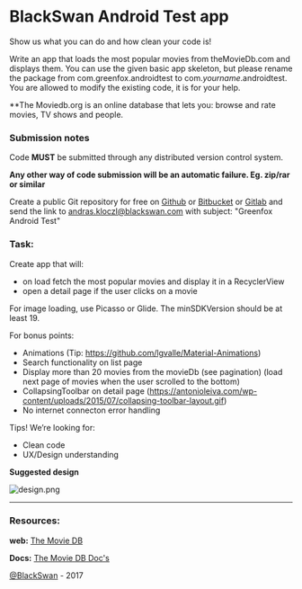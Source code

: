 # BlackSwan Android Test app

Show us what you can do and how clean your code is!

Write an app that loads the most popular movies from theMovieDb.com and displays them. You can use the given basic app skeleton, but please rename the package from com.greenfox.androidtest to com.*yourname*.androidtest. You are allowed to modify the existing code, it is for your help. 

**The Moviedb.org is an online database that lets you: browse and rate movies, TV shows and people.

### Submission notes

Code **MUST** be submitted through any distributed version control system.

**Any other way of code submission will be an automatic failure. Eg. zip/rar or similar** 
  
Create a public Git repository for free on [Github](https://github.com) or [Bitbucket](https://bitbucket.org) or [Gitlab](https://gitlab.com) and send the link to andras.kloczl@blackswan.com with subject: "Greenfox Android Test"

### Task:

Create app that will:

* on load fetch the most popular movies and display it in a RecyclerView
* open a detail page if the user clicks on a movie

For image loading, use Picasso or Glide. 
The minSDKVersion should be at least 19.

For bonus points:

* Animations (Tip: https://github.com/lgvalle/Material-Animations)
* Search functionality on list page
* Display more than 20 movies from the movieDb (see pagination) (load next page of movies when the user scrolled to the bottom)
* CollapsingToolbar on detail page (https://antonioleiva.com/wp-content/uploads/2015/07/collapsing-toolbar-layout.gif)
* No internet connecton error handling

Tips!
We’re looking for:

* Clean code
* UX/Design understanding

**Suggested design**

![design.png](https://bitbucket.org/repo/Lj5Lbn/images/3947208209-design.png)


---

### Resources:
**web:** [The Movie DB](https://www.themoviedb.org)

**Docs:** [The Movie DB Doc's](http://docs.themoviedb.apiary.io/)

[@BlackSwan](https://www.blackswan.com) - 2017